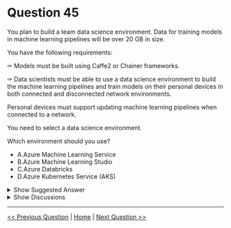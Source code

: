 # Question 45

You plan to build a team data science environment. Data for training models in machine learning pipelines will be over 20 GB in size.

You have the following requirements:

✑ Models must be built using Caffe2 or Chainer frameworks.

✑ Data scientists must be able to use a data science environment to build the machine learning pipelines and train models on their personal devices in both connected and disconnected network environments.

Personal devices must support updating machine learning pipelines when connected to a network.

You need to select a data science environment.

Which environment should you use?

- A.Azure Machine Learning Service
- B.Azure Machine Learning Studio
- C.Azure Databricks
- D.Azure Kubernetes Service (AKS)

<details>
  <summary>Show Suggested Answer</summary>

<strong>A</strong><br>

</details>

<details>
  <summary>Show Discussions</summary>

<blockquote><p><strong>chaudha4</strong> <code>(Fri 29 Apr 2022 20:04)</code> - <em>Upvotes: 14</em></p><p>It seems like the answer explanation is mixing Azure Machine Learning Studio with Azure Machine Learning Designer since the description is for designer not studio. Studio includes designer, notebook and autoML. I think the correct answer is actually B since Azure Machine Learning Service can only be used from within Azure Machine Learning Studio.</p></blockquote>
<blockquote><p><strong>Wayland</strong> <code>(Tue 29 Aug 2023 20:45)</code> - <em>Upvotes: 10</em></p><p>I just did some digging and here is what I find: https://docs.microsoft.com/en-us/azure/machine-learning/overview-what-is-machine-learning-studio. The &quot;Machine Learning Studio&quot; in this question is actually referring to &quot;Machine Learning Studio Classic&quot;, which is an outdated platform that only offering web service (no offline), and the &quot;Machine Learning Service&quot; is actually the &quot;Azure Machine Learning&quot; you can find in Azure Portal. What&#x27;s the more the new Studio is now part of the &quot;Azure Machine Learning&quot; as we speak. So for this question, A is the correct answer at the time when it was firstly created, but it no long applies right now. Now, A and B are pretty much the same thing.</p></blockquote>
<blockquote><p><strong>sar77</strong> <code>(Tue 15 Jul 2025 19:36)</code> - <em>Upvotes: 1</em></p><p>A. Azure Machine Learning Service
Supports large datasets and custom frameworks (like Caffe2, Chainer via Docker).
Allows local development and offline work using Azure ML SDK and local compute.
Pipelines can be updated when reconnected. ✅ Best fit for all requirements.</p></blockquote>
<blockquote><p><strong>SaraGG28</strong> <code>(Tue 14 Jan 2025 11:11)</code> - <em>Upvotes: 1</em></p><p>Azure Machine Learning Service is the most appropriate choice based on the requirements:
Supports Caffe2 and Chainer frameworks:

Azure Machine Learning Service allows flexibility in choosing machine learning frameworks, including Caffe2 and Chainer, through custom environments.
Supports both connected and disconnected environments:

With Azure Machine Learning Service, data scientists can work locally on their personal devices using the Azure ML SDK or CLI, even offline.
Pipelines and models can be updated and synced when reconnected to the network.
Large dataset support:

The service can handle datasets larger than 20 GB by enabling integration with cloud storage (e.g., Azure Blob Storage) and local caching mechanisms for disconnected environments.
Personal device flexibility:

Azure Machine Learning Service supports local development and allows deploying models on personal devices with proper synchronization capabilities.

Chat GPT</p></blockquote>

<blockquote><p><strong>uncleeeesam</strong> <code>(Wed 27 Nov 2024 19:32)</code> - <em>Upvotes: 1</em></p><p>ChatGPT says D.</p></blockquote>
<blockquote><p><strong>Ran2025</strong> <code>(Mon 30 Sep 2024 13:57)</code> - <em>Upvotes: 1</em></p><p>A is correct! Azure Machine Learning Service supports local machine compute!</p></blockquote>
<blockquote><p><strong>Yoshizn</strong> <code>(Wed 07 Feb 2024 16:26)</code> - <em>Upvotes: 3</em></p><p>https://www.codit.eu/blog/azure-machine-learning-studio-vs-services/</p></blockquote>
<blockquote><p><strong>phdykd</strong> <code>(Fri 02 Feb 2024 03:14)</code> - <em>Upvotes: 3</em></p><p>A. Azure Machine Learning Service would be the best option for building a team data science environment with the given requirements. It allows building machine learning pipelines using Caffe2 or Chainer frameworks, supports training models on personal devices in both connected and disconnected network environments, and provides a mechanism for updating machine learning pipelines when connected to a network.</p></blockquote>
<blockquote><p><strong>shubhangi2612</strong> <code>(Fri 19 Jan 2024 15:16)</code> - <em>Upvotes: 1</em></p><p>on this link, I found the difference between  azure ML service and studio
and the conclusion is azure Ml service is hybrid(on cloud or premise)
https://www.codit.eu/blog/azure-machine-learning-studio-vs-services/?country_sel=uk</p></blockquote>
<blockquote><p><strong>Sibajene</strong> <code>(Fri 05 Jan 2024 10:22)</code> - <em>Upvotes: 1</em></p><p>C is correct</p></blockquote>
<blockquote><p><strong>Edriv</strong> <code>(Tue 12 Dec 2023 17:11)</code> - <em>Upvotes: 1</em></p><p>Option A</p></blockquote>
<blockquote><p><strong>Edriv</strong> <code>(Mon 11 Dec 2023 18:27)</code> - <em>Upvotes: 1</em></p><p>option A</p></blockquote>
<blockquote><p><strong>Edriv</strong> <code>(Mon 11 Dec 2023 18:30)</code> - <em>Upvotes: 1</em></p><p>https://www.codit.eu/blog/azure-machine-learning-studio-vs-services/?country_sel=be</p></blockquote>
<blockquote><p><strong>JTWang</strong> <code>(Thu 12 Oct 2023 06:28)</code> - <em>Upvotes: 4</em></p><p>Answer is  A.
Because Azure Machine Learning Studio need network!
Azure Machine Learning Service can support local compute.

https://www.codit.eu/blog/azure-machine-learning-studio-vs-services/?country_sel=be</p></blockquote>

<blockquote><p><strong>Nav727</strong> <code>(Sun 04 Jun 2023 12:24)</code> - <em>Upvotes: 2</em></p><p>Why is B incorrect??</p></blockquote>
<blockquote><p><strong>chevyli</strong> <code>(Fri 25 Aug 2023 02:45)</code> - <em>Upvotes: 2</em></p><p>The ML studio seems to refer to the Web UI ml.azure.com, which is unavailable in an offline setting.</p></blockquote>
<blockquote><p><strong>turtle666</strong> <code>(Fri 21 Apr 2023 14:33)</code> - <em>Upvotes: 1</em></p><p>answer should be A, but already out-dated ?
https://www.codit.eu/blog/azure-machine-learning-studio-vs-services/?country_sel=be</p></blockquote>
<blockquote><p><strong>DingDongSingSong</strong> <code>(Thu 30 Mar 2023 22:13)</code> - <em>Upvotes: 2</em></p><p>What&#x27;s the consensus on the answer? Is it A or B? I cannot find any learning document that provides clarity on compatibility with caffe2 or chainer, and any information on off network local machine usage.</p></blockquote>
<blockquote><p><strong>spaceykacey</strong> <code>(Tue 25 Oct 2022 08:26)</code> - <em>Upvotes: 2</em></p><p>I think the answer is A, Azure ML service is hybrid (can be run both on cloud and on premise)
https://www.codit.eu/blog/azure-machine-learning-studio-vs-services/</p></blockquote>

</details>

---

[<< Previous Question](question_44.md) | [Home](../index.md) | [Next Question >>](question_46.md)
